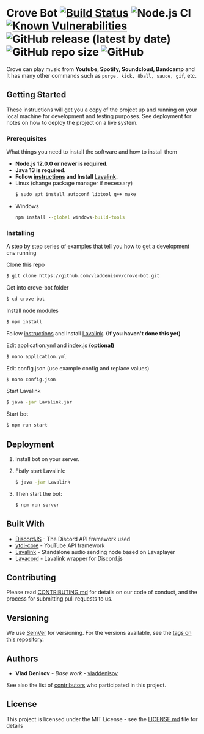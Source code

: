 # Crove Bot [![Build Status](https://travis-ci.com/vladdenisov/crove-bot.svg?branch=master)](https://travis-ci.com/vladdenisov/crove-bot) ![Node.js CI](https://github.com/vladdenisov/crove-bot/workflows/Node.js%20CI/badge.svg) [![Known Vulnerabilities](https://snyk.io/test/github/vladdenisov/crove-bot/badge.svg?targetFile=package.json)](https://snyk.io/test/github/vladdenisov/crove-bot?targetFile=package.json) ![GitHub release (latest by date)](https://img.shields.io/github/v/release/vladdenisov/crove-bot) ![GitHub repo size](https://img.shields.io/github/repo-size/vladdenisov/crove-bot) ![GitHub](https://img.shields.io/github/license/vladdenisov/crove-bot) 

Crove can play music from __Youtube, Spotify, Soundcloud, Bandcamp__ and It has many other commands such as `purge, kick, 8ball, sauce, gif`, etc.  

## Getting Started

These instructions will get you a copy of the project up and running on your local machine for development and testing purposes. See deployment for notes on how to deploy the project on a live system.

### Prerequisites

What things you need to install the software and how to install them
- __Node.js 12.0.0 or newer is required.__
- __Java 13 is required.__
- __Follow [instructions](https://github.com/Frederikam/Lavalink#server-configuration) and Install [Lavalink](https://github.com/Frederikam/Lavalink).__
- Linux (change package manager if necessary)   
	```sh 
	$ sudo apt install autoconf libtool g++ make  
	```
- Windows  
	```cmd  
	npm install --global windows-build-tools
	```

### Installing

A step by step series of examples that tell you how to get a development env running

Clone this repo
```sh
$ git clone https://github.com/vladdenisov/crove-bot.git
```
Get into crove-bot folder
```sh 
$ cd crove-bot
```

Install node modules
```sh 
$ npm install 
```

Follow [instructions](https://github.com/Frederikam/Lavalink#server-configuration) and Install [Lavalink](https://github.com/Frederikam/Lavalink). __(If you haven't done this yet)__

Edit application.yml and [index.js](https://github.com/vladdenisov/crove-bot/blob/master/index.js#L27) __(optional)__
```sh
$ nano application.yml
```

Edit config.json (use example config and replace values)
```sh
$ nano config.json
```

Start Lavalink 
```sh 
$ java -jar Lavalink.jar
```

Start bot
```sh
$ npm run start
```

## Deployment

1.  Install bot on your server.

2.  Fistly start Lavalink:
    ```sh 
    $ java -jar Lavalink
    ```

3.  Then start the bot:
    ```sh
    $ npm run server
    ```

## Built With

* [DiscordJS](https://github.com/discordjs/discord.js) - The Discord API framework used
* [ytdl-core](https://github.com/fent/node-ytdl-core) - YouTube API framework
* [Lavalink](https://github.com/Frederikam/Lavalink) - Standalone audio sending node based on Lavaplayer
* [Lavacord](https://github.com/lavacord/lavacord) - Lavalink wrapper for Discord.js

## Contributing

Please read [CONTRIBUTING.md](https://gist.github.com/PurpleBooth/b24679402957c63ec426) for details on our code of conduct, and the process for submitting pull requests to us.

## Versioning

We use [SemVer](http://semver.org/) for versioning. For the versions available, see the [tags on this repository](https://github.com/your/project/tags). 

## Authors

* **Vlad Denisov** - *Base work* - [vladdenisov](https://github.com/vladdenisov)

See also the list of [contributors](https://github.com/your/project/contributors) who participated in this project.

## License

This project is licensed under the MIT License - see the [LICENSE.md](LICENSE.md) file for details
